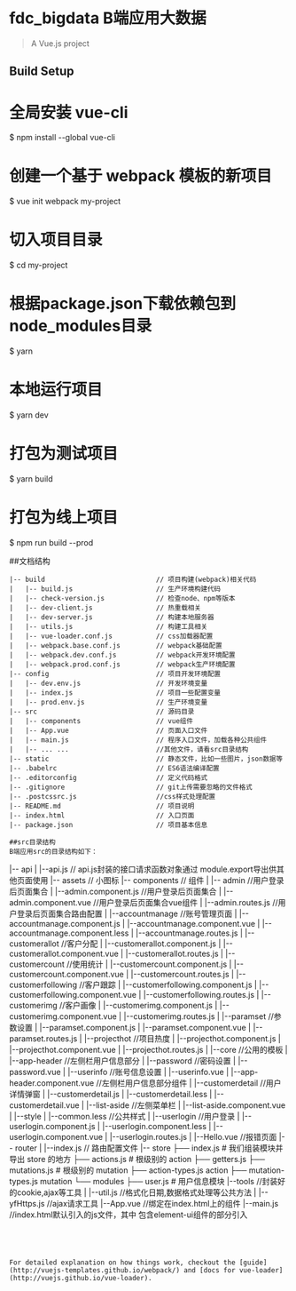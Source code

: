 # fdc_bigdata B端应用大数据

> A Vue.js project

## Build Setup
# 全局安装 vue-cli
$ npm install --global vue-cli
# 创建一个基于 webpack 模板的新项目
$ vue init webpack my-project
# 切入项目目录
$ cd my-project
# 根据package.json下载依赖包到node_modules目录
$ yarn


# 本地运行项目
$ yarn dev


# 打包为测试项目
$ yarn build

# 打包为线上项目
$ npm run build --prod

##文档结构
```
|-- build                            // 项目构建(webpack)相关代码
|   |-- build.js                     // 生产环境构建代码
|   |-- check-version.js             // 检查node、npm等版本
|   |-- dev-client.js                // 热重载相关
|   |-- dev-server.js                // 构建本地服务器
|   |-- utils.js                     // 构建工具相关
|   |-- vue-loader.conf.js           // css加载器配置
|   |-- webpack.base.conf.js         // webpack基础配置
|   |-- webpack.dev.conf.js          // webpack开发环境配置
|   |-- webpack.prod.conf.js         // webpack生产环境配置
|-- config                           // 项目开发环境配置
|   |-- dev.env.js                   // 开发环境变量
|   |-- index.js                     // 项目一些配置变量
|   |-- prod.env.js                  // 生产环境变量
|-- src                              // 源码目录
|   |-- components                   // vue组件
|   |-- App.vue                      // 页面入口文件
|   |-- main.js                      // 程序入口文件，加载各种公共组件
|   |-- ... ...                      //其他文件，请看src目录结构
|-- static                           // 静态文件，比如一些图片，json数据等
|-- .babelrc                         // ES6语法编译配置
|-- .editorconfig                    // 定义代码格式
|-- .gitignore                       // git上传需要忽略的文件格式
|-- .postcssrc.js                    //css样式处理配置
|-- README.md                        // 项目说明
|-- index.html                       // 入口页面
|-- package.json                     // 项目基本信息

##src目录结构
B端应用src的目录结构如下：
```
|-- api
|  |--api.js             		// api.js封装的接口请求函数对象通过	 module.export导出供其他页面使用
|-- assets             			// 小图标
|-- components         			// 组件
|  |-- admin		  			    //用户登录后页面集合
|    |--admin.component.js  	//用户登录后页面集合
|    |--admin.component.vue 	//用户登录后页面集合vue组件
|    |--admin.routes.js     	//用户登录后页面集合路由配置
|    |--accountmanage      				    //账号管理页面
|      |--accountmanage.component.js
|      |--accountmanage.component.vue
|      |--accountmanage.component.less
|      |--accountmanage.routes.js
|    |--customerallot   				      //客户分配
|      |--customerallot.component.js
|      |--customerallot.component.vue
|      |--customerallot.routes.js
|    |--customercount   				      //使用统计
|      |--customercount.component.js
|      |--customercount.component.vue
|      |--customercount.routes.js
|    |--customerfollowing   				      //客户跟踪
|      |--customerfollowing.component.js
|      |--customerfollowing.component.vue
|      |--customerfollowing.routes.js
|    |--customerimg   				      //客户画像
|      |--customerimg.component.js
|      |--customerimg.component.vue
|      |--customerimg.routes.js
|    |--paramset   				      //参数设置
|      |--paramset.component.js
|      |--paramset.component.vue
|      |--paramset.routes.js
|    |--projecthot   				      //项目热度
|      |--projecthot.component.js
|      |--projecthot.component.vue
|      |--projecthot.routes.js
|  |--core  					//公用的模板
|    |--app-header             //左侧栏用户信息部分
|      |--password             //密码设置
|        |--password.vue
|      |--userinfo             //账号信息设置
|        |--userinfo.vue
|      |--app-header.component.vue  //左侧栏用户信息部分组件
|    |--customerdetail				        //用户详情弹窗
|       |--customerdetail.js
|       |--customerdetail.less
|       |--customerdetail.vue
|    |--list-aside               //左侧菜单栏
|       |--list-aside.component.vue
|    |--style
|       |--common.less           //公共样式
|  |--userlogin               //用户登录
|    |--userlogin.component.js
|    |--userlogin.component.less
|    |--userlogin.component.vue
|    |--userlogin.routes.js
|  |--Hello.vue 				 //报错页面
|-- router
|  |--index.js         	 // 路由配置文件
|-- store
  ├── index.js          # 我们组装模块并导出 store 的地方
    ├── actions.js        # 根级别的 action
    ├── getters.js
    ├── mutations.js      # 根级别的 mutation
    ├── action-types.js        action
    ├── mutation-types.js      mutation
    └── modules
        ├── user.js       # 用户信息模块
|--tools              	 //封装好的cookie,ajax等工具
|  |--util.js              //格式化日期,数据格式处理等公共方法
|  |--yfHttps.js            //ajax请求工具
|--App.vue           		 //绑定在index.html上的组件
|--main.js           		 //index.html默认引入的js文件，其中
                           包含element-ui组件的部分引入
```




For detailed explanation on how things work, checkout the [guide](http://vuejs-templates.github.io/webpack/) and [docs for vue-loader](http://vuejs.github.io/vue-loader).
